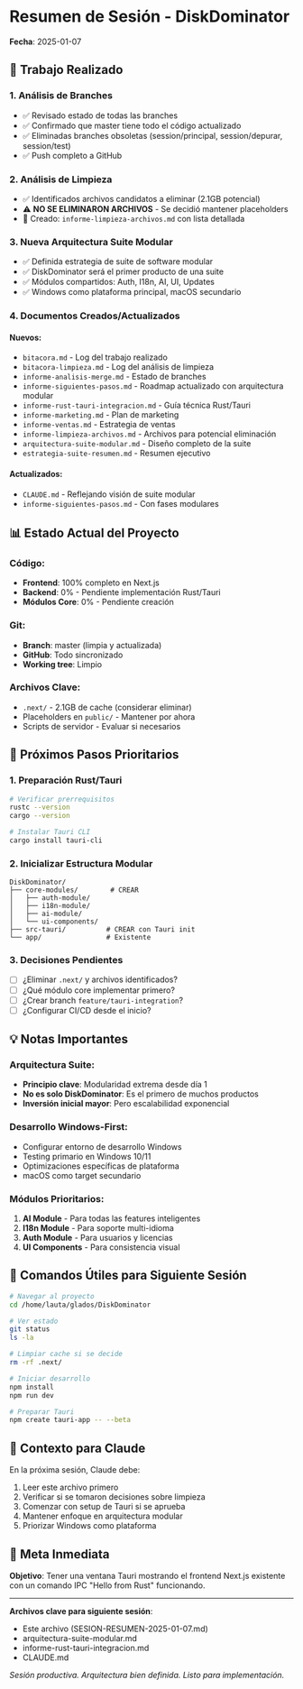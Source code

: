 # Resumen de Sesión - DiskDominator
**Fecha**: 2025-01-07

## 🎯 Trabajo Realizado

### 1. Análisis de Branches
- ✅ Revisado estado de todas las branches
- ✅ Confirmado que master tiene todo el código actualizado
- ✅ Eliminadas branches obsoletas (session/principal, session/depurar, session/test)
- ✅ Push completo a GitHub

### 2. Análisis de Limpieza
- ✅ Identificados archivos candidatos a eliminar (2.1GB potencial)
- ⚠️ **NO SE ELIMINARON ARCHIVOS** - Se decidió mantener placeholders
- 📄 Creado: `informe-limpieza-archivos.md` con lista detallada

### 3. Nueva Arquitectura Suite Modular
- ✅ Definida estrategia de suite de software modular
- ✅ DiskDominator será el primer producto de una suite
- ✅ Módulos compartidos: Auth, I18n, AI, UI, Updates
- ✅ Windows como plataforma principal, macOS secundario

### 4. Documentos Creados/Actualizados

#### Nuevos:
- `bitacora.md` - Log del trabajo realizado
- `bitacora-limpieza.md` - Log del análisis de limpieza
- `informe-analisis-merge.md` - Estado de branches
- `informe-siguientes-pasos.md` - Roadmap actualizado con arquitectura modular
- `informe-rust-tauri-integracion.md` - Guía técnica Rust/Tauri
- `informe-marketing.md` - Plan de marketing
- `informe-ventas.md` - Estrategia de ventas
- `informe-limpieza-archivos.md` - Archivos para potencial eliminación
- `arquitectura-suite-modular.md` - Diseño completo de la suite
- `estrategia-suite-resumen.md` - Resumen ejecutivo

#### Actualizados:
- `CLAUDE.md` - Reflejando visión de suite modular
- `informe-siguientes-pasos.md` - Con fases modulares

## 📊 Estado Actual del Proyecto

### Código:
- **Frontend**: 100% completo en Next.js
- **Backend**: 0% - Pendiente implementación Rust/Tauri
- **Módulos Core**: 0% - Pendiente creación

### Git:
- **Branch**: master (limpia y actualizada)
- **GitHub**: Todo sincronizado
- **Working tree**: Limpio

### Archivos Clave:
- `.next/` - 2.1GB de cache (considerar eliminar)
- Placeholders en `public/` - Mantener por ahora
- Scripts de servidor - Evaluar si necesarios

## 🚀 Próximos Pasos Prioritarios

### 1. Preparación Rust/Tauri
```bash
# Verificar prerrequisitos
rustc --version
cargo --version

# Instalar Tauri CLI
cargo install tauri-cli
```

### 2. Inicializar Estructura Modular
```
DiskDominator/
├── core-modules/        # CREAR
│   ├── auth-module/
│   ├── i18n-module/
│   ├── ai-module/
│   └── ui-components/
├── src-tauri/          # CREAR con Tauri init
└── app/                # Existente
```

### 3. Decisiones Pendientes
- [ ] ¿Eliminar `.next/` y archivos identificados?
- [ ] ¿Qué módulo core implementar primero?
- [ ] ¿Crear branch `feature/tauri-integration`?
- [ ] ¿Configurar CI/CD desde el inicio?

## 💡 Notas Importantes

### Arquitectura Suite:
- **Principio clave**: Modularidad extrema desde día 1
- **No es solo DiskDominator**: Es el primero de muchos productos
- **Inversión inicial mayor**: Pero escalabilidad exponencial

### Desarrollo Windows-First:
- Configurar entorno de desarrollo Windows
- Testing primario en Windows 10/11
- Optimizaciones específicas de plataforma
- macOS como target secundario

### Módulos Prioritarios:
1. **AI Module** - Para todas las features inteligentes
2. **I18n Module** - Para soporte multi-idioma
3. **Auth Module** - Para usuarios y licencias
4. **UI Components** - Para consistencia visual

## 🔧 Comandos Útiles para Siguiente Sesión

```bash
# Navegar al proyecto
cd /home/lauta/glados/DiskDominator

# Ver estado
git status
ls -la

# Limpiar cache si se decide
rm -rf .next/

# Iniciar desarrollo
npm install
npm run dev

# Preparar Tauri
npm create tauri-app -- --beta
```

## 📝 Contexto para Claude

En la próxima sesión, Claude debe:
1. Leer este archivo primero
2. Verificar si se tomaron decisiones sobre limpieza
3. Comenzar con setup de Tauri si se aprueba
4. Mantener enfoque en arquitectura modular
5. Priorizar Windows como plataforma

## 🎯 Meta Inmediata

**Objetivo**: Tener una ventana Tauri mostrando el frontend Next.js existente con un comando IPC "Hello from Rust" funcionando.

---

**Archivos clave para siguiente sesión**:
- Este archivo (SESION-RESUMEN-2025-01-07.md)
- arquitectura-suite-modular.md
- informe-rust-tauri-integracion.md
- CLAUDE.md

*Sesión productiva. Arquitectura bien definida. Listo para implementación.*